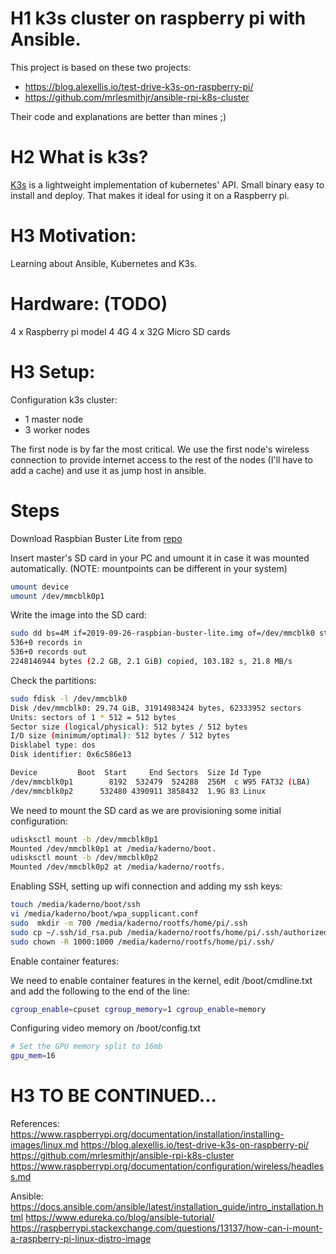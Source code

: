 # H1 k3s cluster on raspberry pi with Ansible.

This project is based on these two projects:
- https://blog.alexellis.io/test-drive-k3s-on-raspberry-pi/
- https://github.com/mrlesmithjr/ansible-rpi-k8s-cluster

Their code and explanations are better than mines ;)


# H2 What is k3s? 

[K3s](https://k3s.io/) is a lightweight implementation of kubernetes' API. Small binary easy to install and deploy. That makes it ideal for using it on a Raspberry pi.

# H3 Motivation:

Learning about Ansible, Kubernetes and K3s.

# Hardware: (TODO)

4 x Raspberry pi model 4 4G
4 x 32G Micro SD cards


# H3 Setup:

Configuration k3s cluster:
- 1 master node
- 3 worker nodes

The first node is by far the most critical. We use the first node's wireless connection to provide internet access to the rest of the nodes (I'll have to add a cache) and use it as jump host in ansible.


# Steps

Download Raspbian Buster Lite from [repo](https://www.raspberrypi.org/downloads/raspbian/)

Insert master's SD card in your PC and umount it in case it was mounted automatically. (NOTE: mountpoints can be different in your system)
``` bash
umount device
umount /dev/mmcblk0p1
```
Write the image into the SD card:
``` bash
sudo dd bs=4M if=2019-09-26-raspbian-buster-lite.img of=/dev/mmcblk0 status=progress  conv=fsync
536+0 records in
536+0 records out
2248146944 bytes (2.2 GB, 2.1 GiB) copied, 103.182 s, 21.8 MB/s
```
Check the partitions:

``` bash
sudo fdisk -l /dev/mmcblk0
Disk /dev/mmcblk0: 29.74 GiB, 31914983424 bytes, 62333952 sectors
Units: sectors of 1 * 512 = 512 bytes
Sector size (logical/physical): 512 bytes / 512 bytes
I/O size (minimum/optimal): 512 bytes / 512 bytes
Disklabel type: dos
Disk identifier: 0x6c586e13

Device         Boot  Start     End Sectors  Size Id Type
/dev/mmcblk0p1        8192  532479  524288  256M  c W95 FAT32 (LBA)
/dev/mmcblk0p2      532480 4390911 3858432  1.9G 83 Linux
```
We need to mount the SD card as we are provisioning some initial configuration:
``` bash
udisksctl mount -b /dev/mmcblk0p1
Mounted /dev/mmcblk0p1 at /media/kaderno/boot.
udisksctl mount -b /dev/mmcblk0p2
Mounted /dev/mmcblk0p2 at /media/kaderno/rootfs.
```
Enabling SSH, setting up wifi connection and adding my ssh keys:
``` bash
touch /media/kaderno/boot/ssh
vi /media/kaderno/boot/wpa_supplicant.conf
sudo  mkdir -m 700 /media/kaderno/rootfs/home/pi/.ssh
sudo cp ~/.ssh/id_rsa.pub /media/kaderno/rootfs/home/pi/.ssh/authorized_keys
sudo chown -R 1000:1000 /media/kaderno/rootfs/home/pi/.ssh/
```
Enable container features:

We need to enable container features in the kernel, edit /boot/cmdline.txt and add the following to the end of the line:

```bash
cgroup_enable=cpuset cgroup_memory=1 cgroup_enable=memory
```

Configuring video memory on /boot/config.txt
```bash
# Set the GPU memory split to 16mb
gpu_mem=16
```


# H3 TO BE CONTINUED...

References:
https://www.raspberrypi.org/documentation/installation/installing-images/linux.md
https://blog.alexellis.io/test-drive-k3s-on-raspberry-pi/
https://github.com/mrlesmithjr/ansible-rpi-k8s-cluster
https://www.raspberrypi.org/documentation/configuration/wireless/headless.md

Ansible:
https://docs.ansible.com/ansible/latest/installation_guide/intro_installation.html
https://www.edureka.co/blog/ansible-tutorial/
https://raspberrypi.stackexchange.com/questions/13137/how-can-i-mount-a-raspberry-pi-linux-distro-image
